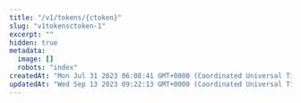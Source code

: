 ```yaml
---
title: "/v1/tokens/{ctoken}"
slug: "v1tokensctoken-1"
excerpt: ""
hidden: true
metadata: 
  image: []
  robots: "index"
createdAt: "Mon Jul 31 2023 06:08:41 GMT+0000 (Coordinated Universal Time)"
updatedAt: "Wed Sep 13 2023 09:22:13 GMT+0000 (Coordinated Universal Time)"
---
```

